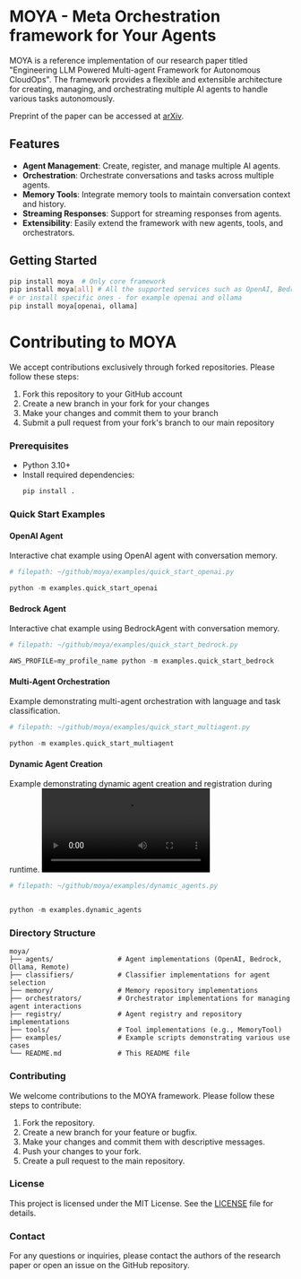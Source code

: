 # MOYA - Meta Orchestration framework for Your Agents

MOYA is a reference implementation of our research paper titled "Engineering LLM Powered Multi-agent Framework for Autonomous CloudOps". The framework provides a flexible and extensible architecture for creating, managing, and orchestrating multiple AI agents to handle various tasks autonomously.

Preprint of the paper can be accessed at [arXiv](https://arxiv.org/abs/2501.08243).

## Features

- **Agent Management**: Create, register, and manage multiple AI agents.
- **Orchestration**: Orchestrate conversations and tasks across multiple agents.
- **Memory Tools**: Integrate memory tools to maintain conversation context and history.
- **Streaming Responses**: Support for streaming responses from agents.
- **Extensibility**: Easily extend the framework with new agents, tools, and orchestrators.

## Getting Started

```bash
pip install moya  # Only core framework
pip install moya[all] # All the supported services such as OpenAI, Bedrock, Ollama, Crewai
# or install specific ones - for example openai and ollama
pip install moya[openai, ollama]
```


# Contributing to MOYA

We accept contributions exclusively through forked repositories. Please follow these steps:

1. Fork this repository to your GitHub account
2. Create a new branch in your fork for your changes
3. Make your changes and commit them to your branch
4. Submit a pull request from your fork's branch to our main repository

### Prerequisites

- Python 3.10+
- Install required dependencies:
  ```bash
  pip install .
  ```

### Quick Start Examples

#### OpenAI Agent

Interactive chat example using OpenAI agent with conversation memory.

```python
# filepath: ~/github/moya/examples/quick_start_openai.py

python -m examples.quick_start_openai

```

#### Bedrock Agent

Interactive chat example using BedrockAgent with conversation memory.

```python
# filepath: ~/github/moya/examples/quick_start_bedrock.py

AWS_PROFILE=my_profile_name python -m examples.quick_start_bedrock
```

#### Multi-Agent Orchestration

Example demonstrating multi-agent orchestration with language and task classification.

```python
# filepath: ~/github/moya/examples/quick_start_multiagent.py

python -m examples.quick_start_multiagent
```

#### Dynamic Agent Creation

Example demonstrating dynamic agent creation and registration during runtime.
![moya](./media/Dynamic_Agents.mov)

```python
# filepath: ~/github/moya/examples/dynamic_agents.py


python -m examples.dynamic_agents
```

### Directory Structure

```
moya/
├── agents/                # Agent implementations (OpenAI, Bedrock, Ollama, Remote)
├── classifiers/           # Classifier implementations for agent selection
├── memory/                # Memory repository implementations
├── orchestrators/         # Orchestrator implementations for managing agent interactions
├── registry/              # Agent registry and repository implementations
├── tools/                 # Tool implementations (e.g., MemoryTool)
├── examples/              # Example scripts demonstrating various use cases
└── README.md              # This README file
```

### Contributing

We welcome contributions to the MOYA framework. Please follow these steps to contribute:

1. Fork the repository.
2. Create a new branch for your feature or bugfix.
3. Make your changes and commit them with descriptive messages.
4. Push your changes to your fork.
5. Create a pull request to the main repository.

### License

This project is licensed under the MIT License. See the [LICENSE](LICENSE) file for details.

### Contact

For any questions or inquiries, please contact the authors of the research paper or open an issue on the GitHub repository.
